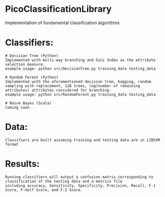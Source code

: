 # PicoClassificationLibrary
Implementation of fundamental classification algorithms

  # Classifiers:
  
    # Decision Tree (Python)
    Implemented with multi-way branching and Gini Index as the attribute selection measure.
    example usage: python src/DecisionTree.py training_data testing_data

    # Random Forest (Python)
    Implemented with the aforementioned decision tree, bagging, random sampling with replacement, 128 trees, log(number of remaining attributes) attributes considered for branching.
    example usage: python src/RandomForest.py training_data testing_data

    # Naive Bayes (Scala)
    Coming soon
    
  # Data:
    Classifiers are built assuming training and testing data are in LIBSVM format
   
  # Results:
    Running classifiers will output a confusion matrix corresponding to classification of the testing data and a metrics file
    including accuracy, Sensitivity, Specificity, Precision, Recall, F-1 Score, F-Half Score, and F-2 Score.
    
    
   
